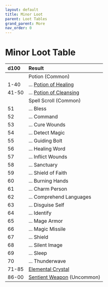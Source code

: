 ```yaml
---
layout: default
title: Minor Loot
parent: Loot Tables
grand_parent: More
nav_order: 0
---
```


# Minor Loot Table

| d100  | Result                                               |
| :---- | :--------------------------------------------------- |
|       | Potion (Common)                                      |
| 1-40  | ... [Potion of Healing](../../gear/alchemics)        |
| 41-50 | ... [Potion of Cleansing](../../gear/alchemics)      |
|       | Spell Scroll (Common)                                |
| 51    | ... Bless                                            |
| 52    | ... Command                                          |
| 53    | ... Cure Wounds                                      |
| 54    | ... Detect Magic                                     |
| 55    | ... Guiding Bolt                                     |
| 56    | ... Healing Word                                     |
| 57    | ... Inflict Wounds                                   |
| 58    | ... Sanctuary                                        |
| 59    | ... Shield of Faith                                  |
| 60    | ... Burning Hands                                    |
| 61    | ... Charm Person                                     |
| 62    | ... Comprehend Languages                             |
| 63    | ... Disguise Self                                    |
| 64    | ... Identify                                         |
| 65    | ... Mage Armor                                       |
| 66    | ... Magic Missile                                    |
| 67    | ... Shield                                           |
| 68    | ... Silent Image                                     |
| 69    | ... Sleep                                            |
| 70    | ... Thunderwave                                      |
| 71-85 | [Elemental Crystal](elemental_crystals)              |
| 86-00 | [Sentient Weapon](sentient_weapons) (Uncommon) |
